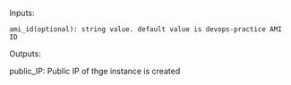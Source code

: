 Inputs:

    ami_id(optional): string value. default value is devops-practice AMI ID


Outputs:

public_IP: Public IP of thge instance is created